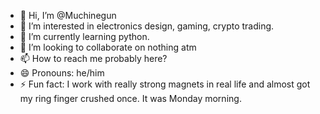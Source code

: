 - 👋 Hi, I’m @Muchinegun
- 👀 I’m interested in electronics design, gaming, crypto trading.
- 🌱 I’m currently learning python.
- 💞️ I’m looking to collaborate on nothing atm
- 📫 How to reach me probably here?
- 😄 Pronouns: he/him
- ⚡ Fun fact: I work with really strong magnets in real life and almost got my ring finger crushed once. It was Monday morning.

<!---
Muchinegun/Muchinegun is a ✨ special ✨ repository because its `README.md` (this file) appears on your GitHub profile.
You can click the Preview link to take a look at your changes.
--->
